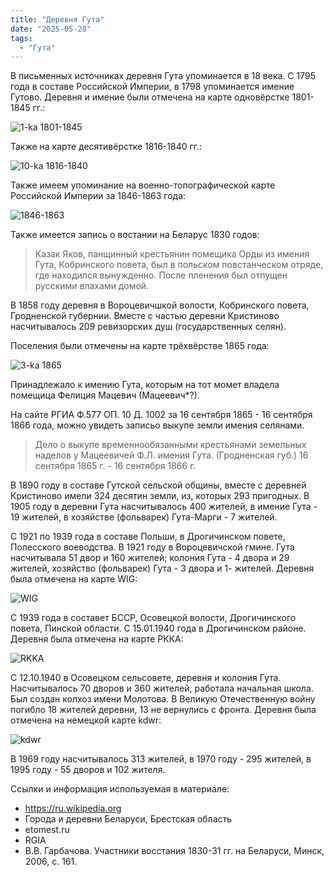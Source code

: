 ```yaml
---
title: "Деревня Гута"
date: "2025-05-28"
tags: 
  - "Гута"
---
```


В письменных источниках деревня Гута упоминается в 18 века. С 1795 года в составе Российской Империи, в 1798 упоминается имение Гутово. Деревня и имение были отмечена на карте одновёрстке 1801-1845 гг.:

![1-ka 1801-1845](https://github.com/user-attachments/assets/1a4c8dd5-31c0-45ca-98b8-36984d6e3e1e)

Также на карте десятивёрстке 1816-1840 гг.:

![10-ka 1816-1840](https://github.com/user-attachments/assets/fd241ea3-4510-4593-8b6e-bacfee718422)

Также имеем упоминание на военно-топографической карте Российской Империи за 1846-1863 года:

![1846-1863](https://github.com/user-attachments/assets/4478b167-6d49-49bb-ba8f-82e75d588f22)

Также имеется запись о востании на Беларус 1830 годов:
>Казак Яков, панщинный крестьянин помещика Орды из имения Гута, Кобринского повета, был в польском повстанческом отряде, где находился вынужденно. После пленения был отпущен русскими влахами домой. 

В 1858 году деревня в Вороцевичшкой волости, Кобринского повета, Гродненской губернии. Вместе с частью деревни Кристиново насчитывалось 209 ревизорских душ (государственных селян). 

Поселения были отмечены на карте трёхвёрстве 1865 года:

![3-ka 1865](https://github.com/user-attachments/assets/84477be9-44d7-4741-b2cc-058f2a535066)

Принадлежало к имению Гута, которым на тот момет владела помещица Фелиция Мацевич (Мацеевич*?).

На сайте РГИА Ф.577 ОП. 10 Д. 1002 за 16 сентября 1865 - 16 сентября 1866 года, можно увидеть записьо выкупе земли имения селянами.
> Дело о выкупе временнообязанными крестьянами земельных наделов у Мацеевичей Ф.Л. имения Гута. (Гродненская губ.) 16 сентября 1865 г. - 16 сентября 1866 г.

В 1890 году в составе Гутской сельской общины, вместе с деревней Кристиново имели 324 десятин земли, из, которых 293 пригодных. В 1905 году в деревни Гута насчитывалось 400 жителей, в имение Гута - 19 жителей, в хозяйстве (фольварек) Гута-Марги - 7 жителей. 

С 1921 по 1939 года в составе Польши, в Дрогичинском повете, Полесского воеводства. В 1921 году в Вороцевичской гмине. Гута насчитывала 51 двор и 160 жителей; колония Гута - 4 двора и 29 жителей, хозяйство (фольварек) Гута - 3 двора и 1- жителей. Деревня была отмечена на карте WIG:

![WIG](https://github.com/user-attachments/assets/ae58834a-f67b-4ae7-a1a1-a0871d6013e1)

С 1939 года в составет БССР, Осовецкой волости, Дрогичинского повета, Пинской области. С 15.01.1940 года в Дрогичинском районе. Деревня была отмечена на карте РККА:

![RKKA](https://github.com/user-attachments/assets/9b9c0ac4-a90d-4bcd-814a-2e972cf4daea)

С 12.10.1940 в Осовецком сельсовете, деревня и колония Гута. Насчитывалось 70 дворов и 360 жителей, работала начальная школа. Был создан колхоз имени Молотова. В Великую Отечественную войну погибло 18 жителей деревни, 13 не вернулись с фронта. Деревня была отмечена на немецкой карте kdwr:

![kdwr](https://github.com/user-attachments/assets/19735270-66b9-4192-bc28-d85f56767ba7)

В 1969 году насчитывалось 313 жителей, в 1970 году - 295 жителей, в 1995 году - 55 дворов и 102 жителя.

Ссылки и информация используемая в материале:
- https://ru.wikipedia.org
- Города и деревни Беларуси, Брестская область
- etomest.ru
- RGIA
- В.В. Гарбачова. Участники восстания 1830-31 гг. на Беларуси, Минск, 2006, с. 161.
